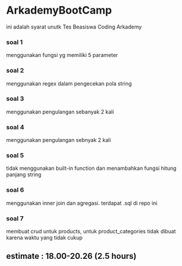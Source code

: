 # ArkademyBootCamp
ini adalah syarat unutk Tes Beasiswa Coding Arkademy

### soal 1
menggunakan fungsi yg memiliki 5 parameter

### soal 2
menggunakan regex dalam pengecekan pola string

### soal 3
menggunakan pengulangan sebanyak 2 kali

### soal 4
menggunakan pengulangan sebnyak 2 kali

### soal 5
tidak menggunakan built-in function dan menambahkan fungsi hitung panjang string

### soal 6
menggunakan inner join dan agregasi. terdapat .sql di repo ini

### soal 7
membuat crud untuk products, untuk product_categories tidak dibuat karena waktu yang tidak cukup

## estimate : 18.00-20.26 (2.5 hours)
